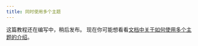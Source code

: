 ```yaml
---
title: 同时使用多个主题
---
```


这篇教程还在编写中，稍后发布。 现在你可能想看看[文档中关于如何使用多个主题的介绍](/docs/themes/using-multiple-gatsby-themes)。
